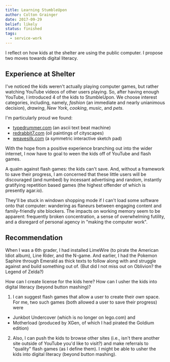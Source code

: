 ```yaml
---
title: Learning StumbleUpon
author: Colton Grainger
date: 2017-09-29
belief: likely
status: finished
tags:
  - service-work
---
```


I reflect on how kids at the shelter are using the public computer. I propose two moves towards digital literacy.

## Experience at Shelter

I've noticed the kids weren't actually playing computer games, but rather watching YouTube videos of other users playing. So, after having enough YouTube, I introduced 4 of the kids to StumbleUpon. We choose interest categories, including, namely, *fashion* (an immediate and nearly unianimous decision), *drawing*, *New York*, *cooking*, *music*, and *pets*.

I'm particularly proud we found:
- [typedrummer.com](http://www.typedrummer.com) (an ascii text beat machine)
- [redrabbit7.com](http://redrabbit7.org) (oil paintings of cityscapes)
- [weavesilk.com](http://weavesilk.com) (a symmetric interactive sketch pad)

With the hope from a positive experience branching out into the wider internet, I now have to goal to ween the kids off of YouTube and flash games.

A qualm against flash games: the kids can't save. And, without a framework to save their progress, I am concerned that these little users will be discouraged (and numbed) by incessant advertising and random, instantly gratifying repetition based games (the highest offender of which is presently agar.io). 

They'll be stuck in windown shopping mode if I can't load some software onto that computer: wandering as flaneurs between engaging content and family-friendly site blockers. The impacts on working memory seem to be apparent: frequently broken concentration, a sense of overwhelming futility, and a disregard of personal agency in "making the computer work".

## Recommendation 

When I was a 6th grader, I had installed LimeWire (to pirate the American Idiot album), Line Rider, and the N-game. And earlier, I had the Pokemon Saphire through Emerald as thick texts to follow along with and struggle against and build something out of. (But did I not miss out on Oblivion? the Legend of Zelda?)

How can I create license for the kids here? How can I usher the kids into digital literacy (beyond button mashing)?

1. I can suggest flash games that allow a user to create their *own* space. For me, two such games (both allowed a user to save their progress) were
- Junkbot Undercover (which is no longer on lego.com) and 
- Motherload (produced by XGen, of which I had pirated the Goldium edition)

2. Also, I can push the kids to browse other sites  (i.e., isn't there another site outside of YouTube you'd like to visit?) and make referrals to "quality" flash games (as I define them). I might be able to usher the kids into digital literacy (beyond button mashing).
